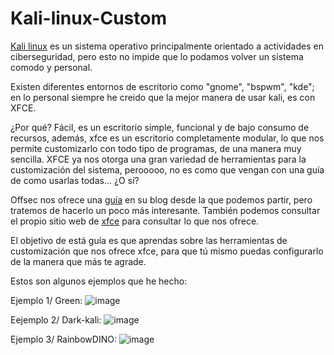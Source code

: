 # Kali-linux-Custom

[Kali linux](https://www.kali.org/) es un sistema operativo principalmente orientado a actividades en ciberseguridad, pero esto no impide que lo podamos volver un sistema comodo y personal.

Existen diferentes entornos de escritorio como "gnome", "bspwm", "kde"; en lo personal siempre he creido que la mejor manera de usar kali, es con XFCE.

¿Por qué? Fácil, es un escritorio simple, funcional y de bajo consumo de recursos, además, xfce es un escritorio completamente modular, lo que nos permite customizarlo con todo tipo de programas, de una manera muy sencilla.
XFCE ya nos otorga una gran variedad de herramientas para la customización del sistema, perooooo, no es como que vengan con una guía de como usarlas todas... ¿O sí?

Offsec nos ofrece una [guía](https://www.offsec.com/blog/kali-linux-customization/) en su blog desde la que podemos partir, pero tratemos de hacerlo un poco más interesante. También podemos consultar el propio sitio web de [xfce](https://xfce.org/projects?lang=es) para consultar lo que nos ofrece.

El objetivo de está guía es que aprendas sobre las herramientas de customización que nos ofrece xfce, para que tú mismo puedas configurarlo de la manera que más te agrade.

Estos son algunos ejemplos que he hecho:

Ejemplo 1/ Green:
![image](https://github.com/Inf0sth/Kali-linux-Custom/assets/106565371/19e351d1-1072-4843-98e6-810394054bd6)


Eejemplo 2/ Dark-kali:
![image](https://github.com/Inf0sth/Kali-linux-Custom/assets/106565371/05fdba65-71e4-4473-a304-a3cca7b6372f)


Ejemplo 3/ RainbowDINO:
![image](https://github.com/Inf0sth/Kali-linux-Custom/assets/106565371/34fd94f5-2463-4fe0-a4fb-c9912981f624)



